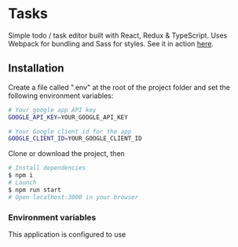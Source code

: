 # Tasks

Simple todo / task editor built with React, Redux & TypeScript. Uses Webpack for bundling and Sass for styles. 
See it in action [here](http://alltasks.herokuapp.com/).

## Installation

Create a file called ".env" at the root of the project folder and set the following environment variables:

```sh
# Your google app API key
GOOGLE_API_KEY=YOUR_GOOGLE_API_KEY

# Your Google client id for the app
GOOGLE_CLIENT_ID=YOUR_GOOGLE_CLIENT_ID

```

Clone or download the project, then

```sh
# Install dependencies
$ npm i
# Launch
$ npm run start
# Open localhost:3000 in your browser
```

### Environment variables

This application is configured to use 